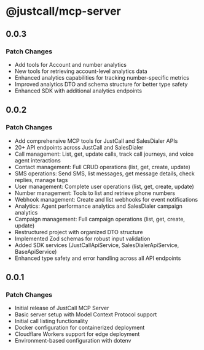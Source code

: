 # @justcall/mcp-server

## 0.0.3

### Patch Changes

- Add tools for Account and number analytics
- New tools for retrieving account-level analytics data
- Enhanced analytics capabilities for tracking number-specific metrics
- Improved analytics DTO and schema structure for better type safety
- Enhanced SDK with additional analytics endpoints

## 0.0.2

### Patch Changes

- Add comprehensive MCP tools for JustCall and SalesDialer APIs
- 20+ API endpoints across JustCall and SalesDialer
- Call management: List, get, update calls, track call journeys, and voice agent interactions
- Contact management: Full CRUD operations (list, get, create, update)
- SMS operations: Send SMS, list messages, get message details, check replies, manage tags
- User management: Complete user operations (list, get, create, update)
- Number management: Tools to list and retrieve phone numbers
- Webhook management: Create and list webhooks for event notifications
- Analytics: Agent performance analytics and SalesDialer campaign analytics
- Campaign management: Full campaign operations (list, get, create, update)
- Restructured project with organized DTO structure
- Implemented Zod schemas for robust input validation
- Added SDK services (JustCallApiService, SalesDialerApiService, BaseApiService)
- Enhanced type safety and error handling across all API endpoints

## 0.0.1

### Patch Changes

- Initial release of JustCall MCP Server
- Basic server setup with Model Context Protocol support
- Initial call listing functionality
- Docker configuration for containerized deployment
- Cloudflare Workers support for edge deployment
- Environment-based configuration with dotenv
